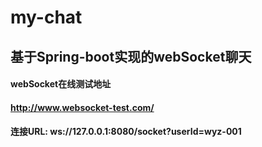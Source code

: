# my-chat

## 基于Spring-boot实现的webSocket聊天

#### webSocket在线测试地址
#### http://www.websocket-test.com/
#### 连接URL: ws://127.0.0.1:8080/socket?userId=wyz-001